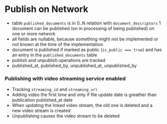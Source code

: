 # Publish on Network

- table `published_documents` is in 0..N relation with `document_descriptors`
  1 document can be published (on in processing of being published) on one or more network
- all fields are nullable, because something might not be implemented or not known at the time of the implementation
- document is published if marked as public (`is_public === true`) and has an entry in the `published_documents` table
- publish and unpublish operations are tracked
- published_at, published_by, unpublished_at, unpublished_by


### Publishing with video streaming service enabled

- Tracking `streaming_id` and `streaming_url`
- Adding video the first time and only if file update date is greather than publication published_at date
 - When updating the linked video stream, the old one is deleted and a new video stream is created
- Unpublishing causes the video stream to be deleted
